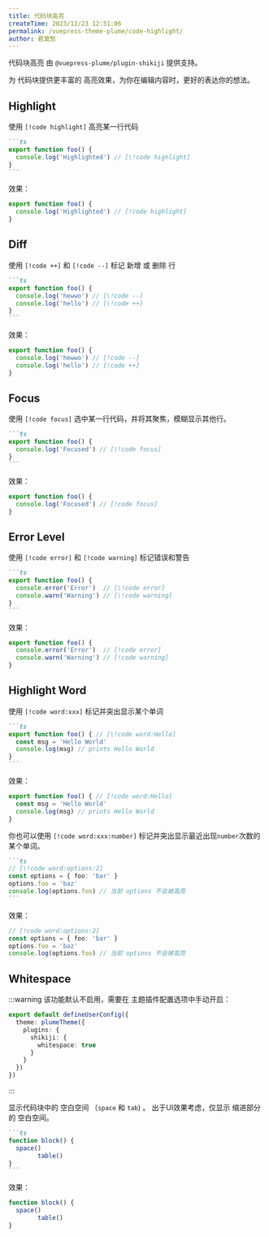 ```yaml
---
title: 代码块高亮
createTime: 2023/12/23 12:51:06
permalink: /vuepress-theme-plume/code-highlight/
author: 君莫愁
---
```


代码块高亮 由 `@vuepress-plume/plugin-shikiji` 提供支持。

为 代码块提供更丰富的 高亮效果，为你在编辑内容时，更好的表达你的想法。

## Highlight

使用 `[!code highlight]` 高亮某一行代码

````md
```ts
export function foo() {
  console.log('Highlighted') // [\!code highlight]
}
```
````

效果：
```ts
export function foo() {
  console.log('Highlighted') // [!code highlight]
}
```

## Diff

使用 `[!code ++]` 和 `[!code --]` 标记 新增 或 删除 行

````md
```ts
export function foo() {
  console.log('hewwo') // [\!code --]
  console.log('hello') // [\!code ++]
}
```
````

效果：
```ts
export function foo() {
  console.log('hewwo') // [!code --]
  console.log('hello') // [!code ++]
}
```

## Focus

使用 `[!code focus]` 选中某一行代码，并将其聚焦，模糊显示其他行。

````md
```ts
export function foo() {
  console.log('Focused') // [\!code focus]
}
```
````

效果：
```ts
export function foo() {
  console.log('Focused') // [!code focus]
}
```

## Error Level

使用 `[!code error]` 和 `[!code warning]` 标记错误和警告

````md
```ts
export function foo() {
  console.error('Error')  // [\!code error]
  console.warn('Warning') // [\!code warning]
}
```
````

效果：
```ts
export function foo() {
  console.error('Error')  // [!code error]
  console.warn('Warning') // [!code warning]
}
```

## Highlight Word

使用 `[!code word:xxx]` 标记并突出显示某个单词

````md
```ts
export function foo() { // [\!code word:Hello]
  const msg = 'Hello World'
  console.log(msg) // prints Hello World
}
```
````
效果：
```ts
export function foo() { // [!code word:Hello]
  const msg = 'Hello World'
  console.log(msg) // prints Hello World
}
```

你也可以使用 `[!code word:xxx:number]` 标记并突出显示最近出现`number`次数的某个单词。

````md
```ts
// [\!code word:options:2]
const options = { foo: 'bar' }
options.foo = 'baz'
console.log(options.foo) // 当前 options 不会被高亮
```
````
效果：
```ts
// [!code word:options:2]
const options = { foo: 'bar' }
options.foo = 'baz'
console.log(options.foo) // 当前 options 不会被高亮
```

## Whitespace

:::warning
该功能默认不启用，需要在 主题插件配置选项中手动开启：
```ts
export default defineUserConfig({
  theme: plumeTheme({
    plugins: {
      shikiji: {
        whitespace: true
      }
    }
  })
})
```
:::

显示代码块中的 空白空间 （`space` 和 `tab`) 。
出于UI效果考虑，仅显示 缩进部分的 空白空间。

````md
```ts
function block() {
  space()
		table() 
}
```
````

效果：

```ts whitespace
function block() {
  space()
		table() 
}
```
